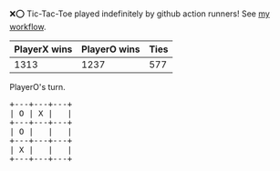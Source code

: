 :x::o: Tic-Tac-Toe played indefinitely by github action runners! See [my workflow](.github/workflows/play.yaml).

|PlayerX wins|PlayerO wins|Ties|
|-|-|-|
|1313|1237|577|

PlayerO's turn.

<pre>
+---+---+---+
| O | X |   |
+---+---+---+
| O |   |   |
+---+---+---+
| X |   |   |
+---+---+---+
</pre>